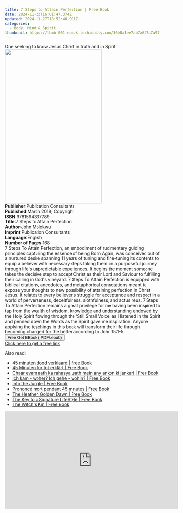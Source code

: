 ```yaml
---
title: 7 Steps to Attain Perfection | Free Book
date: 2024-11-23T16:01:47.374Z
updated: 2024-11-27T18:52:48.991Z
categories:
  - Body, Mind & Spirit
thumbnail: https://thmb-001-ebook.techidaily.com/30b8a1ee7ab7a647a7a97fd7d3d5945748e36e717e55e5fd14353e1b5ea36ab4.jpg
---
```

<main id="book-container">
  <div class="flex flex-col">
    <div class="book-brief flex-1 py-6 px-4 sm:p-6 md:py-10 md:px-8">
      <!-- brief-->
      <div class="book-brief-main">
        One seeking to know Jesus Christ in truth and in Spirit
      </div>
    </div>
    <div
      class="book-meta-info flex-1 grid gap-4 col-start-1 col-end-3 row-start-1 sm:mb-6 sm:grid-cols-4 lg:gap-6 lg:col-start-2 lg:row-end-6 lg:row-span-6 lg:mb-0"
    >
      <div
        class="book-meta-info-left place-content-center mt-4 p-4 text-sm leading-6 col-start-2 col-span-2 dark:text-slate-400"
      >
        <img
          class="w-full h-500 object-cover rounded-lg sm:h-255 sm:col-span-2 lg:col-span-full"
          src="https://img-001-ebook.techidaily.com/ad7cdc810fb9859e7340dce74ebc6743615f9447b7e97a2c842fe9545d7395f7.jpg"
          alt=""
          width="312"
          height="500"
        />
      </div>
      <div
        class="book-meta-info-right mt-2 col-start-1 row-start-2 col-span-3 self-center"
      >
        <!-- meta data  -->
        <div class="flex flex-col px-4 md:px-8">
          <div class="flex-1">
            <strong>Publisher</strong>:<span class="px-2"
              >Publication Consultants</span
            >
          </div>
          <div class="flex-1">
            <strong>Published</strong>:<span class="px-2"
              >March 2018; Copyright</span
            >
          </div>
          <div class="flex-1">
            <strong>ISBN</strong>:<span class="px-2">9781594337789</span>
          </div>
          <div class="flex-1">
            <strong>Title</strong>:<span class="px-2"
              >7 Steps to Attain Perfection</span
            >
          </div>
          <div class="flex-1">
            <strong>Author</strong>:<span class="px-2">John Molokwu</span>
          </div>
          <div class="flex-1">
            <strong>Imprint</strong>:<span class="px-2"
              >Publication Consultants</span
            >
          </div>
          <div class="flex-1">
            <strong>Language</strong>:<span class="px-2">English</span>
          </div>
          <div class="flex-1">
            <strong>Number of Pages</strong>:<span class="px-2">168</span>
          </div>
        </div>
      </div>
    </div>
    <div class="book-description flex-1 py-6 px-4 sm:p-6 md:py-10 md:px-8">
      <div class="book-description-main">
        <div accordion-content="" id="description">
          7 Steps To Attain Perfection, an embodiment of rudimentary guiding
          principles capturing the essence of being Born Again, was conceived
          out of a nurtured desire spanning 11 years of tuning and fine-tuning
          its contents to equip a believer with necessary steps taking them on a
          purposeful journey through life's unpredictable experiences. It begins
          the moment someone takes the decisive step to accept Christ as their
          Lord and Saviour to fulfilling their calling in God's vineyard. 7
          Steps To Attain Perfection is equipped with biblical citations,
          anecdotes, and metaphorical connotations meant to expose your thoughts
          to new possibility of attaining perfection in Christ Jesus. It relates
          to every believer's struggle for acceptance and respect in a world of
          perverseness, deceitfulness, slothfulness, and actus reus. 7 Steps To
          Attain Perfection remains a great privilege for me having been
          inspired to tap from the wealth of wisdom, knowledge and understanding
          endowed by the Holy Spirit flowing through the ‘Still Small Voice' as
          I listened in the Spirit and penned down the Words as the Spirit gave
          me inspiration. Anyone applying the teachings in this book will
          transform their life through becoming changed for the better according
          to John 15:1-5.
        </div>
        <div class="accordion-fader"></div>
      </div>
    </div>
    <div class="book-excerpts flex-1 py-6 px-4 sm:p-6 md:py-10 md:px-8"></div>
    <div
      class="book-about-author flex-1 py-6 px-4 sm:p-6 md:py-10 md:px-8"
    ></div>
    <div class="book-free-get flex-1 py-6 px-4 sm:p-6 md:py-10 md:px-8">
      <button
        id="btn-free-get"
        class="bg-blue-500 hover:bg-blue-700 text-white font-bold py-2 px-4 rounded"
      >
        Free Get EBook (.PDF/.epub)
      </button>
      <div id="countdown-display" class="px-2 text-lg mt-2"></div>
      <a
        id="free-link"
        class="hidden bg-blue-500 hover:bg-blue-700 text-white font-bold py-2 px-4 rounded"
        href="https://www.ebooks.com/en-us/book/96031699/7-steps-to-attain-perfection/john-molokwu/"
        target="_blank"
        >Click here to get a free link</a
      >
    </div>
    <script>
      let countdownTime = 0;
      let countdownInterval = null;
      document
        .getElementById('btn-free-get')
        .addEventListener('click', startCountdown);
      function startCountdown() {
        countdownTime = new Date().getTime() + 60000 * 3;
        countdownInterval = setInterval(updateCountdown, 1000);
        document.getElementById('btn-free-get').disabled = true;
        document
          .getElementById('btn-free-get')
          .classList.add('bg-gray-500', 'cursor-not-allowed');
      }
      function updateCountdown() {
        let currentTime = new Date().getTime();
        let timeLeft = countdownTime - currentTime;
        let secondsLeft = Math.floor(timeLeft / 1000);
        document.getElementById('countdown-display').innerHTML =
          `Remaining time: ${secondsLeft} seconds.`;
        if (secondsLeft <= 0) {
          clearInterval(countdownInterval);
          document.getElementById('btn-free-get').classList.add('hidden');
          document.getElementById('free-link').classList.remove('hidden');
          document.getElementById('countdown-display').innerHTML = '';
        }
      }
    </script>
  </div>
</main>

<ins class="adsbygoogle"
      style="display:block"
      data-ad-client="ca-pub-7571918770474297"
      data-ad-slot="8358498916"
      data-ad-format="auto"
      data-full-width-responsive="true"></ins>
    

<span class="atpl-alsoreadstyle">Also read:</span>
<div><ul>
<li><a href="https://novels-ebooks.techidaily.com/211332522-9798869177285-45-minuten-dood-verklaard/"><u>45 minuten dood verklaard | Free Book</u></a></li>
<li><a href="https://novels-ebooks.techidaily.com/211332524-9798869177094-45-minuten-fur-tot-erklart/"><u>45 Minuten für tot erklärt | Free Book</u></a></li>
<li><a href="https://novels-ebooks.techidaily.com/211332446-9789362615817-chaar-evam-aath-ka-rahasya-sath-mein-any-ankon-ki-jankari/"><u>Chaar evam aath ka rahasya ,sath mein any ankon ki jankari | Free Book</u></a></li>
<li><a href="https://novels-ebooks.techidaily.com/211331924-9783964461735-ich-kam-woher-ich-gehe-wohin/"><u>Ich kam - woher? Ich gehe - wohin? | Free Book</u></a></li>
<li><a href="https://novels-ebooks.techidaily.com/211332463-9798986216683-into-the-jungle/"><u>Into the Jungle | Free Book</u></a></li>
<li><a href="https://novels-ebooks.techidaily.com/211332521-9798869176981-prononce-mort-pendant-45-minutes/"><u>Prononcé mort pendant 45 minutes | Free Book</u></a></li>
<li><a href="https://novels-ebooks.techidaily.com/211332495-9781801521581-the-heathen-golden-dawn/"><u>The Heathen Golden Dawn | Free Book</u></a></li>
<li><a href="https://novels-ebooks.techidaily.com/211332450-9789362619648-the-key-to-a-signature-lifestyle/"><u>The Key to a Signature LifeStyle | Free Book</u></a></li>
<li><a href="https://novels-ebooks.techidaily.com/211332024-9789998771987-the-witchs-kin/"><u>The Witch's Kin | Free Book</u></a></li>
</ul></div>

<!-- affiliate ads begin -->
<iframe width="560" height="315" src="https://www.youtube.com/embed/iOVkXoUxLf4?si=QfC18T2cb5OkiaXo&autoplay=1" title="YouTube video player" frameborder="0" allow="accelerometer; autoplay; clipboard-write; encrypted-media; gyroscope; picture-in-picture; web-share" referrerpolicy="strict-origin-when-cross-origin" allowfullscreen></iframe>
<!-- affiliate ads end -->

